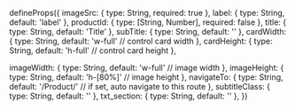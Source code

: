  defineProps({
  imageSrc: {
    type: String,
    required: true
  },
  label: {
    type: String,
    default: 'label'
  },
  productId: {
    type: [String, Number],
    required: false
  },
  title: {
    type: String,
    default: 'Title'
  },
  subTitle: {
    type: String,
    default: ''
  },
  cardWidth: {
    type: String,
    default: 'w-full' // control card width
  },
  cardHeight: {
    type: String,
    default: 'h-full' // control card height
  },

  imageWidth: {
    type: String,
    default: 'w-full' // image width
  },
  imageHeight: {
    type: String,
    default: 'h-[80%]' // image height
  },
  navigateTo: {
    type: String,
    default: '/Product/' // if set, auto navigate to this route
  },
  subtitleClass: {
    type: String,
    default: ''
  },
   txt_section: {
    type: String,
    default: ''
  },
})
